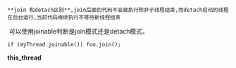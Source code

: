  	**join 和detach区别**,join后面的代码不会被执行除非子线程结束,而detach启动的线程在后台运行,当前代码继续执行不等待新线程结束

​	可以使用joinable判断是join模式还是detach模式。

```text
if (myThread.joinable()) foo.join();
```

**this_thread**